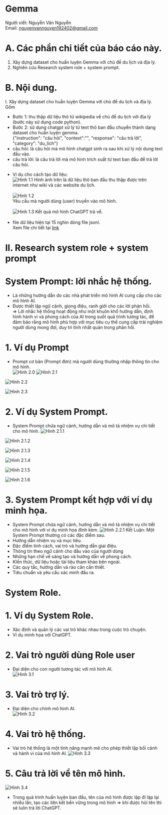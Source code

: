 # Gemma
Người viết: Nguyễn Văn Nguyễn  <br>
Email: nguyenvannguyen192402@gmail.com  <br>
# A. Các phần chi tiết của báo cáo này. <br>
1. Xây dựng dataset cho huấn luyện Gemma với chủ đề du lịch và địa lý. <br>
2. Nghiên cứu Research system role + system prompt.<br>
# B. Nội dung.<br>
I. Xây dựng dataset cho huấn luyện Gemma với chủ đề du lịch và địa lý.<br>
Gồm<br>
- Bước 1: thu thập dữ liệu thô từ wikipedia về chủ đề du lịch với địa lý (bước này sử dụng code python).<br>
- Bước 2: sử dụng chatgpt xử lý từ text thô ban đầu chuyển thành dạng dataset cho huấn luyện gemma.<br>
{"instruction": "câu hỏi", "context":"", "response": "câu trả lời", "category": "du_lich"}<br>
- câu hỏi: là câu hỏi mà mô hình chatgpt sinh ra sau khi xử lý nội dung text đầu vào.<br>
- câu trả lời: là câu trả lời mà mô hình trích xuất từ text ban đầu để trả lời câu hỏi.<br>
* Ví dụ cho cách tạo dữ liệu:<br>
![Hình 1.1]([Hinh1_1.png](https://github.com/Nguyen-Van-Nguyen-github/BuildFileMarkDown/blob/master/Hinh1_1.png))
Hình ảnh trên là dữ liệu thô ban đầu thu thập được trên internet như wiki và các website du lịch. <br><br>
![Hình 1.2]([Hinh1_2.png](https://github.com/Nguyen-Van-Nguyen-github/BuildFileMarkDown/blob/master/Hinh1_2.png)) <br>
Yêu cầu mà người dùng (user) truyền vào mô hình. <br><br>
![Hình 1.3]([Hinh1_3.png](https://github.com/Nguyen-Van-Nguyen-github/BuildFileMarkDown/blob/master/Hinh1_3.png)) 
Kết quả mô hình ChatGPT trả về. <br><br>
* file dữ liệu hiện tại 15 nghìn dòng file jsonl.<br>
Xem file chi tiết tại [link](https://drive.google.com/file/d/1Hy_1WjY7aIDTOuLcEO3iZ7Dh3xm6q7WZ/view) <br>
# II. Research system role + system prompt  <br>
# System Prompt: lời nhắc hệ thống. <br>
+ Là những hướng dẫn do các nhà phát triển mô hình AI cung cấp cho các mô hình AI.<br>
+ Được thiết lập ngữ cảnh, giọng điệu, ranh giới cho các lời phản hồi. <br>
=> Lời nhắc hệ thống hoạt động như một khuôn khổ hướng dẫn, định hình hành vi và phong cách của AI trong suốt quá trình tương tác, để đảm bảo rằng mô hình phù hợp với mục tiêu cụ thể cung cấp trải nghiệm người dùng mong đợi, duy trì tính nhất quán trong phản hồi.
# 1. Ví dụ Prompt <br>
- Prompt cơ bản (Prompt đơn) mà người dùng thường nhập thông tin cho mô hình. <br>
![Hình 2.0]([Hinh2_00.png](https://github.com/Nguyen-Van-Nguyen-github/BuildFileMarkDown/blob/master/Hinh2_00.png))
![Hình 2.1]([Hinh2_1.png](https://github.com/Nguyen-Van-Nguyen-github/BuildFileMarkDown/blob/master/Hinh2_1.png))

![Hình 2.2]([Hinh2_2.png](https://github.com/Nguyen-Van-Nguyen-github/BuildFileMarkDown/blob/master/Hinh2_2.png))

![Hình 2.3]([Hinh2_3.png](https://github.com/Nguyen-Van-Nguyen-github/BuildFileMarkDown/blob/master/Hinh2_3.png))

# 2. Ví dụ System Prompt. <br>
- System Prompt chứa ngữ cảnh, hướng dẫn và mô tả nhiệm vụ chi tiết cho mô hình.
![Hình 2.1.1]([Hinh2_1_1.png](https://github.com/Nguyen-Van-Nguyen-github/BuildFileMarkDown/blob/master/Hinh2_1_1.png)) 

![Hình 2.1.2]([Hinh2_1_2.png](https://github.com/Nguyen-Van-Nguyen-github/BuildFileMarkDown/blob/master/Hinh2_1_2.png))

![Hình 2.1.3]([Hinh2_1_3.png](https://github.com/Nguyen-Van-Nguyen-github/BuildFileMarkDown/blob/master/Hinh2_1_3.png))

![Hình 2.1.4]([Hinh2_1_4.png](https://github.com/Nguyen-Van-Nguyen-github/BuildFileMarkDown/blob/master/Hinh2_1_4.png))

![Hình 2.1.5]([Hinh2_1_5.png](https://github.com/Nguyen-Van-Nguyen-github/BuildFileMarkDown/blob/master/Hinh2_1_5.png))

![Hình 2.1.6]([Hinh2_1_6.png](https://github.com/Nguyen-Van-Nguyen-github/BuildFileMarkDown/blob/master/Hinh2_1_6.png))

# 3. System Prompt kết hợp với ví dụ minh họa.
- System Prompt chứa ngữ cảnh, hướng dẫn và mô tả nhiệm vụ chi tiết cho mô hình với ví dụ minh họa đính kèm.
![Hình 2.2.1]([Hinh2_2_1.png](https://github.com/Nguyen-Van-Nguyen-github/BuildFileMarkDown/blob/master/Hinh2_2_1.png))
Kết Luận: Một System Prompt thường có các đặc điểm sau.
- Hướng dẫn nhiệm vụ và mục tiêu.
- Đặc điểm tính cách, vai trò và hướng dẫn giai điệu.
- Thông tin theo ngữ cảnh cho đầu vào của người dùng
- Những hạn chế về sáng tạo và hướng dẫn về phong cách.
- KIến thức, dữ liệu hoặc tài liệu tham khảo bên ngoài.
- Các quy tắc, hướng dẫn và rào cản cần thiết.
- Tiêu chuẩn và yêu cầu xác minh đầu ra.
# System Role.
#  1. Ví dụ System Role.
- Xác định và quản lý các vai trò khác nhau trong cuộc trò chuyện.
- Ví dụ minh họa với ChatGPT.
# 2. Vai trò người dùng Role user
- Đại diện cho con người tương tác với mô hình AI.<br>
![Hình 3.1]([Hinh3_1.png](https://github.com/Nguyen-Van-Nguyen-github/BuildFileMarkDown/blob/master/Hinh3_1.png))
# 3. Vai trò trợ lý.
- Đại diện cho chính mô hình AI. <br>
![Hình 3.2]([Hinh3_2.png](https://github.com/Nguyen-Van-Nguyen-github/BuildFileMarkDown/blob/master/Hinh3_2.png))

# 4. Vai trò hệ thống.
- Vai trò hệ thống là một tính năng mạnh mẽ cho phép thiết lập bối cảnh và hành vi của mô hình AI.
![Hình 3.3]([Hinh3_3.png](https://github.com/Nguyen-Van-Nguyen-github/BuildFileMarkDown/blob/master/Hinh3_3.png))

# 5. Câu trả lời về tên mô hình.
![Hình 3.4]([Hinh3_4.png](https://github.com/Nguyen-Van-Nguyen-github/BuildFileMarkDown/blob/master/Hinh3_4.png))
- Trong quá trình huấn luyện ban đầu, tên của mô hình được lập đi lập lại nhiều lần, tạo các liên kết bền vững trong mô hình => khi được hỏi tên thì sẽ luôn trả lời ChatGPT.



















